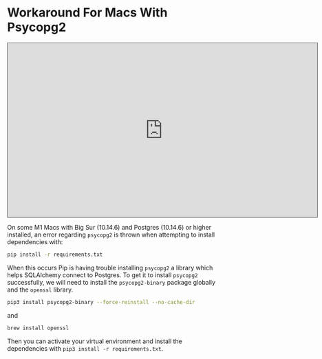 # Workaround For Macs With Psycopg2

<iframe src="https://adaacademy.hosted.panopto.com/Panopto/Pages/Embed.aspx?id=0c9b3132-749b-471d-af77-ae60010ab1d3&autoplay=false&offerviewer=true&showtitle=true&showbrand=true&captions=true&interactivity=all" height="405" width="720" style="border: 1px solid #464646;" allowfullscreen allow="autoplay"></iframe>

On some M1 Macs with Big Sur (10.14.6) and Postgres (10.14.6) or higher installed, an error regarding `psycopg2` is thrown when attempting to install dependencies with:

```bash
pip install -r requirements.txt
```

When this occurs Pip is having trouble installing `psycopg2` a library which helps SQLAlchemy connect to Postgres. To get it to install  `psycopg2` successfully, we will need to install the `psycopg2-binary` package globally and the `openssl` library.

```bash
pip3 install psycopg2-binary --force-reinstall --no-cache-dir
```

and

```bash
brew install openssl
```

Then you can activate your virtual environment and install the dependencies with `pip3 install -r requirements.txt`.
